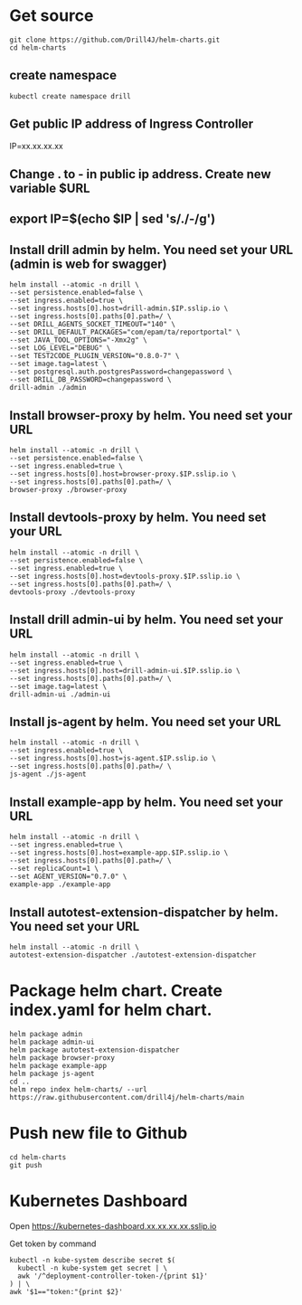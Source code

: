 # Get source
```
git clone https://github.com/Drill4J/helm-charts.git
cd helm-charts
```

## create namespace
```
kubectl create namespace drill
```

## Get public IP address of Ingress Controller
IP=xx.xx.xx.xx
## Change . to - in public ip address. Create new variable $URL
## export IP=$(echo $IP | sed 's/\./-/g')

## Install drill admin by helm. You need set your URL (admin is web for swagger)
```
helm install --atomic -n drill \
--set persistence.enabled=false \
--set ingress.enabled=true \
--set ingress.hosts[0].host=drill-admin.$IP.sslip.io \
--set ingress.hosts[0].paths[0].path=/ \
--set DRILL_AGENTS_SOCKET_TIMEOUT="140" \
--set DRILL_DEFAULT_PACKAGES="com/epam/ta/reportportal" \
--set JAVA_TOOL_OPTIONS="-Xmx2g" \
--set LOG_LEVEL="DEBUG" \
--set TEST2CODE_PLUGIN_VERSION="0.8.0-7" \
--set image.tag=latest \
--set postgresql.auth.postgresPassword=changepassword \
--set DRILL_DB_PASSWORD=changepassword \
drill-admin ./admin
```

## Install browser-proxy by helm. You need set your URL
```
helm install --atomic -n drill \
--set persistence.enabled=false \
--set ingress.enabled=true \
--set ingress.hosts[0].host=browser-proxy.$IP.sslip.io \
--set ingress.hosts[0].paths[0].path=/ \
browser-proxy ./browser-proxy
```

## Install devtools-proxy by helm. You need set your URL
```
helm install --atomic -n drill \
--set persistence.enabled=false \
--set ingress.enabled=true \
--set ingress.hosts[0].host=devtools-proxy.$IP.sslip.io \
--set ingress.hosts[0].paths[0].path=/ \
devtools-proxy ./devtools-proxy
```

## Install drill admin-ui by helm. You need set your URL
```
helm install --atomic -n drill \
--set ingress.enabled=true \
--set ingress.hosts[0].host=drill-admin-ui.$IP.sslip.io \
--set ingress.hosts[0].paths[0].path=/ \
--set image.tag=latest \
drill-admin-ui ./admin-ui
```

## Install js-agent by helm. You need set your URL
```
helm install --atomic -n drill \
--set ingress.enabled=true \
--set ingress.hosts[0].host=js-agent.$IP.sslip.io \
--set ingress.hosts[0].paths[0].path=/ \
js-agent ./js-agent
```

## Install example-app by helm. You need set your URL
```
helm install --atomic -n drill \
--set ingress.enabled=true \
--set ingress.hosts[0].host=example-app.$IP.sslip.io \
--set ingress.hosts[0].paths[0].path=/ \
--set replicaCount=1 \
--set AGENT_VERSION="0.7.0" \
example-app ./example-app
```

## Install autotest-extension-dispatcher by helm. You need set your URL
```
helm install --atomic -n drill \
autotest-extension-dispatcher ./autotest-extension-dispatcher
```

# Package helm chart. Create index.yaml for helm chart.
```
helm package admin
helm package admin-ui
helm package autotest-extension-dispatcher
helm package browser-proxy
helm package example-app
helm package js-agent
cd ..
helm repo index helm-charts/ --url https://raw.githubusercontent.com/drill4j/helm-charts/main
``` 

# Push new file to Github
```
cd helm-charts
git push
```

# Kubernetes Dashboard
Open https://kubernetes-dashboard.xx.xx.xx.xx.sslip.io

Get token by command
```
kubectl -n kube-system describe secret $(
  kubectl -n kube-system get secret | \
  awk '/^deployment-controller-token-/{print $1}'
) | \
awk '$1=="token:"{print $2}'
```
